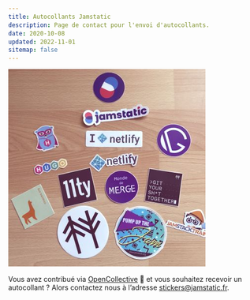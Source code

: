```yaml
---
title: Autocollants Jamstatic
description: Page de contact pour l'envoi d'autocollants.
date: 2020-10-08
updated: 2022-11-01
sitemap: false
---
```

![Stickers Jamstack](../assets/images/stickers-jamstack.jpg "Stickers Jamstack")

Vous avez contribué via [OpenCollective](https://opencollective.com/jamstatic/) 🙏 et vous souhaitez recevoir un autocollant ? Alors contactez nous à l’adresse <stickers@jamstatic.fr>.
